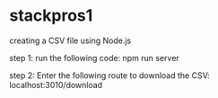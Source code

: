 # stackpros1
creating a CSV file using Node.js

step 1: run the following code: npm run server 

step 2: Enter the following route to download the CSV: localhost:3010/download
